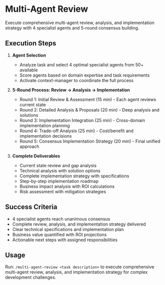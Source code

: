 # Multi-Agent Review

Execute comprehensive multi-agent review, analysis, and implementation strategy with 4 specialist agents and 5-round consensus building.

## Execution Steps

1. **Agent Selection**
   - Analyze task and select 4 optimal specialist agents from 50+ available
   - Score agents based on domain expertise and task requirements
   - Activate context-manager to coordinate the full process

2. **5-Round Process: Review → Analysis → Implementation**
   - Round 1: Initial Review & Assessment (15 min) - Each agent reviews current state
   - Round 2: Detailed Analysis & Proposals (20 min) - Deep analysis and solutions
   - Round 3: Implementation Integration (25 min) - Cross-domain implementation planning
   - Round 4: Trade-off Analysis (25 min) - Cost/benefit and implementation decisions
   - Round 5: Consensus Implementation Strategy (20 min) - Final unified approach

3. **Complete Deliverables**
   - Current state review and gap analysis
   - Technical analysis with solution options
   - Complete implementation strategy with specifications
   - Step-by-step implementation roadmap
   - Business impact analysis with ROI calculations
   - Risk assessment with mitigation strategies

## Success Criteria

- 4 specialist agents reach unanimous consensus
- Complete review, analysis, and implementation strategy delivered
- Clear technical specifications and implementation plan
- Business value quantified with ROI projections
- Actionable next steps with assigned responsibilities

## Usage

Run: `/multi-agent-review <task description>` to execute comprehensive multi-agent review, analysis, and implementation strategy for complex development challenges.